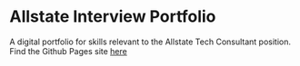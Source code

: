# Allstate Interview Portfolio
A digital portfolio for skills relevant to the Allstate Tech Consultant position. 
Find the Github Pages site [here](https://dominicgrossi.github.io/)

